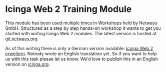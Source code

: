 Icinga Web 2 Training Module
============================

This module has been used multiple times in Workshops held by Netways GmbH.
Structured as a step by step hands-on workshop it wants to get you started
with writing Icinga Web 2 modules. The latest version is hosted at [git.netways.org](https://git.netways.org/icingaweb2-modules/icingaweb2-module-training).

As of this writing there is only a German version available: [Icinga Web 2 erweitern](doc/icinga-web-2-erweitern.md).
Nobody wrote an English translation yet. So if you want to help us with this
task please let us know. We'd love to publish this in an English version on [icinga.org](https://www.icinga.org).


